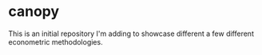 # canopy

This is an initial repository I'm adding to showcase different a few different econometric methodologies.
